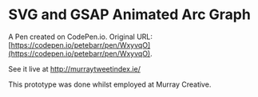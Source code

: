 # SVG and GSAP Animated Arc Graph

A Pen created on CodePen.io. Original URL: [https://codepen.io/petebarr/pen/WxyvqO](https://codepen.io/petebarr/pen/WxyvqO).

See it live at http://murraytweetindex.ie/

This prototype was done whilst employed at Murray Creative.